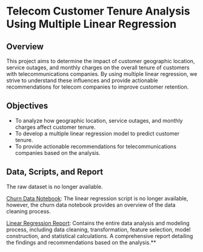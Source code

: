 # Telecom Customer Tenure Analysis Using Multiple Linear Regression

## Overview
This project aims to determine the impact of customer geographic location, service outages, and monthly charges on the overall tenure of customers with telecommunications companies. By using multiple linear regression, we strive to understand these influences and provide actionable recommendations for telecom companies to improve customer retention.

## Objectives
- To analyze how geographic location, service outages, and monthly charges affect customer tenure.
- To develop a multiple linear regression model to predict customer tenure.
- To provide actionable recommendations for telecommunications companies based on the analysis.

## Data, Scripts, and Report 
The raw dataset is no longer available. 

[Churn Data Notebook](linear-regression/Churn%20Data.ipynb): The linear regression script is no longer available, however, the churn data notebook provides an overview of the data cleaning process.

[Linear Regression Report](https://github.com/jcooper2368/JCProjectCode/raw/main/linear-regression/Linear%20Regression.pdf): Contains the entire data analysis and modeling process, including data cleaning, transformation, feature selection, model construction, and statistical calculations. A comprehensive report detailing the findings and recommendations based on the analysis.**
